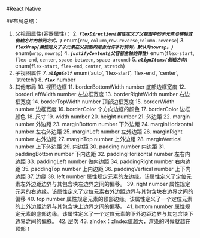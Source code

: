 #React Native

##布局总结：
1. 父视图属性(容器属性)：
	2. ***`flexDirection(属性定义了父视图中的子元素沿横轴或侧轴方片的排列方式。)`*** enum(`row`, `column`,`row-reverse`,`column-reverse`)
	3. ***`flexWrap(属性定义了子元素在父视图内是否允许多行排列，默认为nowrap。)`*** enum(`wrap`, `nowrap`)
	4. ***`justifyContent(父容器主轴的弹性)`*** enum(`flex-start`, `flex-end`, `center`, `space-between`, `space-around`)
	5. ***`alignItems(侧轴方向)`*** enum(`flex-start`, `flex-end`, `center`, `stretch`)
6. 子视图属性
	7. ***`alignSelf`*** enum(‘auto’, ‘flex-start’, ‘flex-end’, ‘center’, ‘stretch’)
	8. ***`flex`*** number
9. 其他布局
	10. 视图边框
		11. borderBottomWidth number 底部边框宽度
		12. borderLeftWidth number 左边框宽度
		13. borderRightWidth number 右边框宽度
		14. borderTopWidth number 顶部边框宽度
		15. borderWidth number 边框宽度
		16. border<Bottom	Left	Right	Top>Color 个方向边框的颜色
		17. borderColor 边框颜色
	18. 尺寸
		19. width number
		20. height number
	21. 外边距
		22. margin number 外边距
		23. marginBottom number 下外边距
		24. marginHorizontal number 左右外边距
		25. marginLeft number 左外边距
		26. marginRight number 右外边距
		27. marginTop number 上外边距
		28. marginVertical number 上下外边距
	29. 内边距
		30. padding number 内边距
		31. paddingBottom number 下内边距
		32. paddingHorizontal number 左右内边距
		33. paddingLeft number 做内边距
		34. paddingRight number 右内边距
		35. paddingTop number 上内边距
		36. paddingVertical number 上下内边距
	37. 边缘
		38. left number 属性规定元素的左边缘。该属性定义了定位元素左外边距边界与其包含块左边界之间的偏移。
		39. right number 属性规定元素的右边缘。该属性定义了定位元素右外边距边界与其包含块右边界之间的偏移
		40. top number 属性规定元素的顶部边缘。该属性定义了一个定位元素的上外边距边界与其包含块上边界之间的偏移。
		41. bottom number 属性规定元素的底部边缘。该属性定义了一个定位元素的下外边距边界与其包含块下边界之间的偏移。
	42. 层次
		43. zIndex：zIndex值越大，渲染的时候就越在顶部！

	

